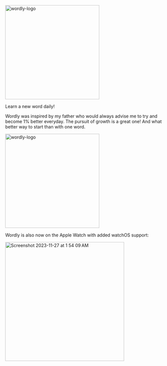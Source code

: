<img src="https://github.com/soaapp/swift-wordly/assets/32276969/1f4b77aa-aac8-4e69-a6a6-ec178c6892b1" alt="wordly-logo" width="300"/>

Learn a new word daily! 

Wordly was inspired by my father who would always advise me to try and become 1% better everyday. The pursuit of growth is a great one! And what better way to start than with one word.

<img src="https://github.com/soaapp/swift-wordly/assets/32276969/c1652944-f085-4d43-b0ca-451ba9c5bbea" alt="wordly-logo" width="300"/>

Wordly is also now on the Apple Watch with added watchOS support:

<img width="379" alt="Screenshot 2023-11-27 at 1 54 09 AM" src="https://github.com/soaapp/swift-wordly/assets/32276969/71268e63-f22b-4566-9c31-6ac2bc0731e0">


